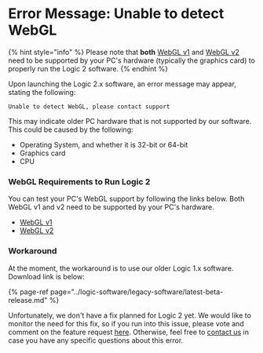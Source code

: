 # Error Message: Unable to detect WebGL

{% hint style="info" %}
Please note that **both** [WebGL v1](https://webglreport.com/?v=1) and [WebGL v2](https://webglreport.com/?v=2) need to be supported by your PC's hardware \(typically the graphics card\) to properly run the Logic 2 software.
{% endhint %}

Upon launching the Logic 2.x software, an error message may appear, stating the following:

`Unable to detect WebGL, please contact support`

This may indicate older PC hardware that is not supported by our software. This could be caused by the following:

* Operating System, and whether it is 32-bit or 64-bit
* Graphics card
* CPU

### WebGL Requirements to Run Logic 2

You can test your PC's WebGL support by following the links below. Both WebGL v1 and v2 need to be supported by your PC's hardware.

* [WebGL v1](https://webglreport.com/?v=1)
* [WebGL v2](https://webglreport.com/?v=2)

### Workaround

At the moment, the workaround is to use our older Logic 1.x software. Download link is below:

{% page-ref page="../logic-software/legacy-software/latest-beta-release.md" %}

Unfortunately, we don't have a fix planned for Logic 2 yet. We would like to monitor the need for this fix, so if you run into this issue, please vote and comment on the feature request [here](https://ideas.saleae.com/b/feature-requests/support-older-graphics-cards/). Otherwise, feel free to [contact us](https://contact.saleae.com/hc/en-us/requests/new) in case you have any specific questions about this error.

